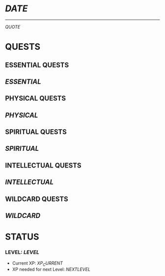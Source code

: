 # $DATE$
---

$QUOTE$

# QUESTS
## ESSENTIAL QUESTS
$ESSENTIAL$
---

## PHYSICAL QUESTS
$PHYSICAL$
---

## SPIRITUAL QUESTS
$SPIRITUAL$
---

## INTELLECTUAL QUESTS
$INTELLECTUAL$
---

## WILDCARD QUESTS
$WILDCARD$
---

# STATUS
### LEVEL: $LEVEL$
- Current XP: $XP_CURRENT$
- XP needed for next Level: $NEXT LEVEL$

